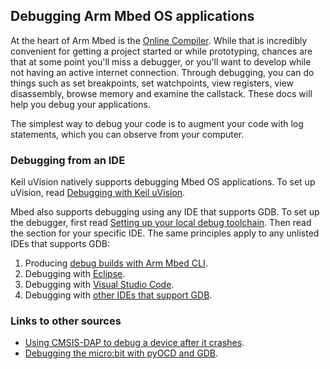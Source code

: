 ## Debugging Arm Mbed OS applications

At the heart of Arm Mbed is the [Online Compiler](/docs/v5.9/tools/arm-mbed-online-compiler.html). While that is incredibly convenient for getting a project started or while prototyping, chances are that at some point you'll miss a debugger, or you'll want to develop while not having an active internet connection. Through debugging, you can do things such as set breakpoints, set watchpoints, view registers, view disassembly, browse memory and examine the callstack. These docs will help you debug your applications.

The simplest way to debug your code is to augment your code with log statements, which you can observe from your computer.

### Debugging from an IDE

Keil uVision natively supports debugging Mbed OS applications. To set up uVision, read [Debugging with Keil uVision](/docs/v5.9/tutorials/keil-uvision.html).

Mbed also supports debugging using any IDE that supports GDB. To set up the debugger, first read [Setting up your local debug toolchain](/docs/v5.9/tools/setting-up-a-local-debug-toolchain.html). Then read the section for your specific IDE. The same principles apply to any unlisted IDEs that supports GDB:

1. Producing [debug builds with Arm Mbed CLI](/docs/v5.9/tools/debug-builds-cli.html).
1. Debugging with [Eclipse](/docs/v5.9/tutorials/eclipse.html).
1. Debugging with [Visual Studio Code](/docs/v5.9/tutorials/visual-studio-code.html).
1. Debugging with [other IDEs that support GDB](/docs/v5.9/tools/debugging.html).

### Links to other sources

- [Using CMSIS-DAP to debug a device after it crashes](https://os.mbed.com/blog/entry/Post-mortem-debugging-with-ARM-mbed/).
- [Debugging the micro:bit with pyOCD and GDB](/docs/v5.9/tutorials/debug-microbit.html).
